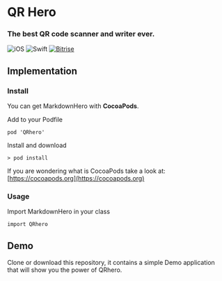 # QR Hero
### The best QR code scanner and writer ever.

![iOS](https://img.shields.io/badge/iOS-9.0%2B-blue.svg)
![Swift](https://img.shields.io/badge/Swift-4.2-blue.svg)
[![Bitrise](https://app.bitrise.io/app/f50f3a6c0fff456c/status.svg?token=QR7AvYJSN5zhEH1qAwxXVA&branch=master)](https://app.bitrise.io/app/f50f3a6c0fff456c)

## Implementation

### Install

You can get MarkdownHero with **CocoaPods**.

Add to your Podfile

```
pod 'QRhero'
```

Install and download

```
> pod install
```

If you are wondering what is CocoaPods take a look at: [https://cocoapods.org](https://cocoapods.org)

### Usage

Import MarkdownHero in your class

```
import QRhero
```

## Demo

Clone or download this repository, it contains a simple Demo application that will show you the power of QRhero.
